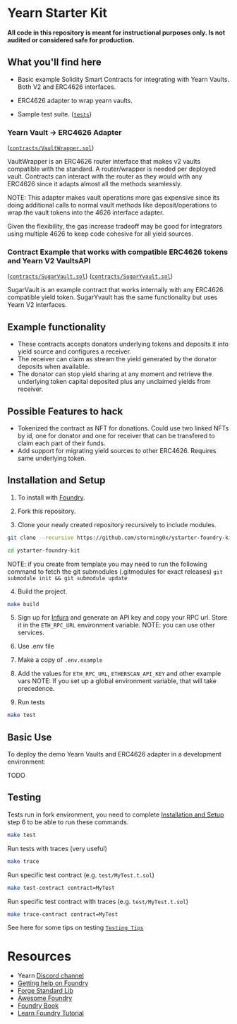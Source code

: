 # Yearn Starter Kit

**All code in this repository is meant for instructional purposes only. Is not audited or considered safe for production.**

## What you'll find here

- Basic example Solidity Smart Contracts for integrating with Yearn Vaults. Both V2 and ERC4626 interfaces.

- ERC4626 adapter to wrap yearn vaults.

- Sample test suite. ([`tests`](src/test/))

### Yearn Vault ->  ERC4626  Adapter

([`contracts/VaultWrapper.sol`](contracts/VaultWrapper.sol))

VaultWrapper is an ERC4626 router interface that makes v2 vaults compatible with the standard. A router/wrapper is needed per deployed vault. Contracts can interact with the router as they would with any ERC4626 since it adapts almost all the methods seamlessly.

NOTE: This adapter makes vault operations more gas expensive since its 
doing additional calls to normal vault methods like deposit/operations to wrap the vault tokens into the 4626 interface adapter.

Given the flexibility, the gas increase tradeoff may be good for integrators using multiple 4626 to keep code cohesive for all yield sources.

### Contract Example that works with compatible ERC4626 tokens and Yearn V2 VaultsAPI

([`contracts/SugarVault.sol`](contracts/SugarVault.sol))
([`contracts/SugarYvault.sol`](contracts/SugarYvault.sol))

SugarVault is an example contract that works internally with any ERC4626 compatible yield token.
SugarYvault has the same functionality but uses Yearn V2 interfaces.

## Example functionality
- These contracts accepts donators underlying tokens and deposits it into yield source and configures a receiver.
- The receiver can claim as stream the yield generated by the donator deposits when available.
- The donator can stop yield sharing at any moment and retrieve the underlying token capital deposited plus any unclaimed yields from receiver.

## Possible Features to hack
- Tokenized the contract as NFT for donations. Could use two linked NFTs by id, one for donator and one for receiver that can be transfered to claim each part of their funds.
- Add support for migrating yield sources to other ERC4626. Requires same underlying token.

## Installation and Setup

1. To install with [Foundry](https://github.com/gakonst/foundry).

2. Fork this repository.

3. Clone your newly created repository recursively to include modules.

```sh
git clone --recursive https://github.com/storming0x/ystarter-foundry-kit.git

cd ystarter-foundry-kit
```

NOTE: if you create from template you may need to run the following command to fetch the git submodules (.gitmodules for exact releases) `git submodule init && git submodule update`

4. Build the project.

```sh
make build
```

5. Sign up for [Infura](https://infura.io/) and generate an API key and copy your RPC url. Store it in the `ETH_RPC_URL` environment variable.
NOTE: you can use other services.

6. Use .env file
  1. Make a copy of `.env.example`
  2. Add the values for `ETH_RPC_URL`, `ETHERSCAN_API_KEY` and other example vars
     NOTE: If you set up a global environment variable, that will take precedence.

7. Run tests
```sh
make test
```

## Basic Use

To deploy the demo Yearn Vaults and ERC4626 adapter in a development environment:

TODO

## Testing

Tests run in fork environment, you need to complete [Installation and Setup](#installation-and-setup) step 6 to be able to run these commands.

```sh
make test
```
Run tests with traces (very useful)

```sh
make trace
```
Run specific test contract (e.g. `test/MyTest.t.sol`)

```sh
make test-contract contract=MyTest
```
Run specific test contract with traces (e.g. `test/MyTest.t.sol`)

```sh
make trace-contract contract=MyTest
```

See here for some tips on testing [`Testing Tips`](https://book.getfoundry.sh/forge/tests.html)

# Resources

- Yearn [Discord channel](https://discord.com/invite/6PNv2nF/)
- [Getting help on Foundry](https://github.com/gakonst/foundry#getting-help)
- [Forge Standard Lib](https://github.com/brockelmore/forge-std)
- [Awesome Foundry](https://github.com/crisgarner/awesome-foundry)
- [Foundry Book](https://book.getfoundry.sh/)
- [Learn Foundry Tutorial](https://www.youtube.com/watch?v=Rp_V7bYiTCM)

